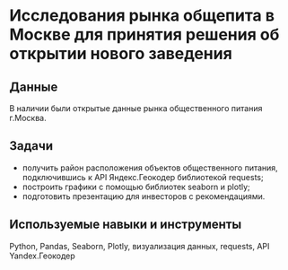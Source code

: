 # Исследования рынка общепита в Москве для принятия решения об открытии нового заведения  
  
## Данные  
  
    
В наличии были открытые данные рынка общественного питания г.Москва.  
  
## Задачи  
  

* получить район расположения объектов общественного питания, подключившись к API Яндекс.Геокодер библиотекой requests;  
* построить графики с помощью библиотек seaborn и plotly;  
* подготовить презентацию для инвесторов с рекомендациями.
    
## Используемые навыки и инструменты  
  
Python, Pandas, Seaborn, Plotly, визуализация данных, requests, API Yandex.Геокодер
